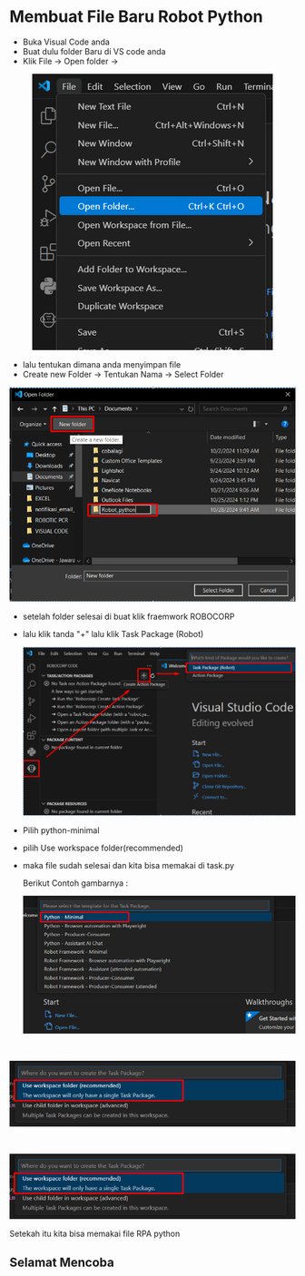  # Membuat File Baru Robot Python

- Buka Visual Code anda
- Buat dulu folder Baru di VS code anda
- Klik File -> Open folder ->

<p align="center">
  <img src="/image/image1.png" alt="logo"/>
</p>


- lalu tentukan dimana anda menyimpan file
- Create new Folder ->  Tentukan Nama -> Select Folder


 <p align="center">
  <img src="/image/image2.png" alt="logo"/>
</p>


- setelah folder selesai di buat klik fraemwork ROBOCORP
- lalu klik tanda  "+"  lalu klik Task Package (Robot)


  <p align="center">
  <img src="/image/image3.png" alt="logo"/>
</p>

- Pilih python-minimal
- pilih Use workspace folder(recommended)
- maka file sudah selesai dan kita bisa memakai di task.py

  Berikut Contoh gambarnya :

    <p align="center">
  <img src="/image/image4.png" alt="logo"/>
</p>
<br/>
  <p align="center">
  <img src="/image/image5.png" alt="logo"/>
</p>
<br/>
  <p align="center">
  <img src="/image/image6.png" alt="logo"/>
</p>


Setekah itu kita bisa memakai file RPA python 

## Selamat Mencoba 
